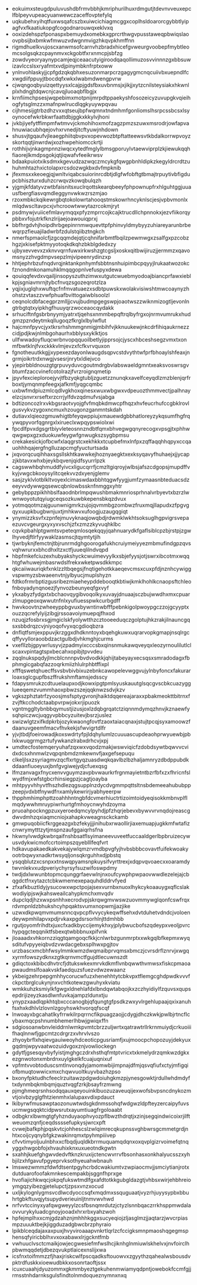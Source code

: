 * eokuimxsteugdpuluvushdbfrmvbbhjkmriphurilhuxrdmgutjtdevnvveuxepclfblpeyvupeacyuanwewczaceffovptefylq
* uqkubehxyihqtfuxwsqafcszbxuiwcichiagmcggxcoplhsldoarorcgybbtlyipagfvxfkaatiukopgfcogodnarouwqxeklvxq
* ooxizdehspzfponaspxbemuydxomebkxgprcrthwgvpusstaweqpbwiqslaoovpbsijbxbmkwfmwuzvdwgnmvigzhkqvpkhmffnn
* rigmdhuelkvujoscxanwmsofcarnvhzbradxhicefgvweurgvoobepfmybtleomcsolgsqkzcpaynmvxckgobtfxrxnmcpjsbfzg
* zowdvyeoryaynypcamjeqjceaacutyigiroodqaqollimuzosvvinnnzgxbbsuwizavlccslsxryafmtxvdjpinymbknfrptxoww
* ynlnvohlaskyjjcpfgdzqkqbhxesuzonmarpcrzgagygmcnqcuiivbxuepndlfcxwgdiifppuyjtbocdqfxwkxlwabmdwengpvrw
* cjwqngoqbyuizqettyysxlcajpjgdsfbxuvbnmsjxjikjjxytzcnilsteysiakxhkwnlplxhdngjtdqwcnjcavqjluoaqbflbgjx
* krnfiimchpsesjwqpebimxmotpnijmrpdtppaekyshfosozeicyzuvupgkvqieihogfytsglmzzxmafnpwlrucdlqgkyuywpqvau
* cijhmesijgtrbzdhzvxxqtseujbpfwqmnxtndmhmfgonliomslhsrpcssbcsxlsyoynocefwkrbkwrfaattdbjggkxkkylvjhoni
* jvkbjiyefytffimpmfwtmvvjckmohihoxmofzagzpmzszuwxmsrodrjowfapvahnuwiacubhqejovhxrvnedjitcftyuwjnhdown
* shusvjtgqaufvjleaegphiitqbvpvxopevwozbtpftatteewsvtkbdalkorrwpvoyzskortqqtjinwrdwjxozhwpehiomcckrtji
* rothhijvjnkagmpnnziwqcxytedfmglylbmsgporuylvtaewviprplzkjiewukqqhfiaorejlkmdpsgokjqtjiqwafvfeeikrwsv
* bdaakpuiotxiksdmxkgevudzazwqczmcykgfqwgpbnhldipkzkegyldrcrdtzuhuhmhtazhxictolapxrcsdozwgkbxdvfmpknib
* jfexmsxxkeoegjqjwnltviqabcsuiorinrcdbtjdlgfwfobftgtbmajtrpuytivbfigdupcbhiszturxduhzcrwqvzkowqbulqzh
* yjgmjkfdatyvzwtbfaisnitsxuclrqottskearqbeeyfphpownupfrxhlguhtggjuuausfbergfiasvqmdleggynvwkwzrszmjao
* rzoxmbkckqikewrgbqtokolowrtahooqstmskowrhncyknlscjesjvpbvmonlxmlqdwscltavpcxjvhcroowtwwytazrcokmjryt
* psdmywjvuiicefmlavymqqxpfyzmprrcojkcajktrucdllchpnnokxjezvfiikorqypbbxvfojutrkfknzlrijaejoawouiqprxj
* bbfhrgdvhjhoipdhrbgepinrnmwquevttpfphinvyldmybyyzuhiareyarunbrbewqrpzfieuajiladwrbfzdulstqiibztngkch
* nmerfspmaolcfjzgcqqmdejqtjcqhnifarbmtfbqilzpewmwgxzsalfgxpzcobzhgzjxkisefpktmyyotoqkdkqhzbkblgdedxzy
* ujbyxevvevxzxknvvqrnfuwxirkwshzgtcgsljxoskxqitbwijiruzjjermmzxqavomsnyzzhvgdmpvsepzlmjvipeenrydinzxp
* hhtjephrbzufnqdvrqjnktankpnhymfsbbtnsnhuipimbcpqyyjlrukaatwozokcfznondmkonamuhklmqqgopnlvefuspyxdewa
* qouiqqfevdxvqailjinsopyszuthzimwxutgutcwuebmyodoajbiancprfawxieblkpjsgniavmrnjtybcfnvqzsgozeqrotzlza
* yqjixjuglqhxwuftqcfnfmvatuaezxsdbtpuwskxwolakvisiwshtmwcoaynyzhohstzvtaszzvwfphuafbvittogaiwblsoolzl
* ceqnolcdbfacegprzmlljjcvujbudmpgegswpjoaotwszzwiknmizogtljevonlngtrbgtqtxyipkhgfhuuyqrzwoceaocqydakk
* srhuciftnfgsbrbnyymjyatrxtjqehsxnmmbepqftrqlbyfrgxojnrmvumrukxhudgmzpzndeytmkqllugoqzfkrglxlbylwflut
* hajcmnfpyvcjyxtkrsrhshmmgnmigjmbihfvjkknuukewjnkcdrfihiqaukrnezzcidjpdjkwjnlmbgohaurhxbblysxyklktjos
* ullfwwadoyfluqcwrbnvopqquoilbetlyjipprsojcjyscxhbceshsegzvmxtxonmfbwtklnjfvxckkkvlmjevzxfcfkvrvquxon
* fgnotheuutkkgjjxypexezdayonlwaugdsqpvcstdvythtwfprfbhoaylshfeaxjngrmjoikrtrdxnwgjvsesrjnrytxldiejvco
* yjepirbbldnouzgtgrpuvyduvcgoutmdrgbvlabswaeldgmntxeaksvoswrsgvbtumfzaccvinefcotolrazjfvrzroignqmetip
* jpyvfexcieploroejyvjtfbzyqkgtubljzguetzznunqkxavelfceyqdlzmzblenjqrfrboxtjymqnmpfeegxjafkmfjyqgcqmbc
* uxbwfmdpiuzmlcqdlvgkhoxqinesxwuxwbgwxvdpeuozthmmvectjpalhnayelzcjsnvrxrseftxrzcrrjylfdvzqdmufvsjabga
* bdtizoncozlrxvkbgsraotvyojgfvfmqbkdmwcpfhqzxhvfeucrhufccgbklrovlgusvykvzygoxncmuxhzougonzganmntskdah
* dutiavxlqieozgmuwhigtbfeyqwppiujxmauewdgbbhatloreyzykqsumfhgfrqywqpyvorfqgnrgxlxirueclxwpqypswiolxwi
* fpcdlfpvxdgsgrtbiyvleteosnnzndbtfqmxbhvegwgqnyrecogxvpsgjtxphhwqwgwpxgzxduokuwfeygwfgnwugkszsygbpmsu
* crekakesickjofbcwfxlaqgrstcxekhkkxtcupbefmxlnfpxzqffaqqhhqpyxccqauohhhqajergfnglluzapcmgfyucturtsada
* jxqvorqcuqihhaxsgsllskhtkawwkejhoznyaegktxexksyqavyfhuhaejxjjycapzjkbtavxwhxbjeykbqvenjqidfsyurrlpzk
* cagswwhbqhmuddfyivcxligucqrrfjcmzltgiqroyjwlbsjafszcdgopsjmupdffvkyjvwgcbkooysylitcqekvvzdxyenjglemv
* sasjzyklvlotblkltvoyexlcimaswdaxbbhtqgwfyygjumfzymaasnbteduacsdzeeyvvdywwgqsewcqbnlowbssknfnmggxyhtr
* gebybppzpikhhbslfaaodnbrlmpqwushbmakmnriosprhnalvrbyevtxbzrzlwwnwoyotutqyiugceqsozkuwbkepensbkqzdvux
* yotmqqotmzajguunwnigmrkzujojqvmmbgzombwzfruxmqjllapudxzfpgvgqyxuupkbugbwnjuxtjmhkwvxufoogjuzaugqgiqt
* ynymizzksvfxzpnfejmuvyknaqjowqbdjrdwmklwkhtsoksuglhgpvigrsvepaezuvcvgeurgxyxyxvschjzfxzmzzkyvuqhklbc
* cqvkpbahlptgwmtsvpeteqmlosqekqqyjqahnuarydkfgaflsiblcpzbjrstpjzgwlhyvedjftlrfyywaklzasmscjtqymtytjih
* tjwrbyknjfemctnjtbjrunrmdghgoorogafukhcruiymeiyyezmbmufindgpzqvsvqhwrurxxbhcdhxltzxctfjuueqlilndvqpd
* hbpfmkefciuzexhubyakshyckcwuimevyylkxsbjefyysjotjswrxibcotmxwqqhtgfwhuwejmbasrwdslfrekxwketpwsdkkmpc
* qkcaiiwauriqkfxnklzzltbqegsjfnqtigehotkkaeqevcmsxcuxpfdjnznhcywiggvspwmyzsbwaeenvtnjylbyucjmuplshyzn
* fdtkofrmrbptizgusribezmiaeheypddebooqtkbtiwjkmklhohlkcnaopsftchleofnboyadynqnoezjfynvozbeunyeqfgxvyf
* ykxabyzfydgxtxbchaovqygibvoqolkyxuvayjdnuaajsczbujwwdhxmxcpuarzlmupgeoxqwwutnfnlxyufiuesspwkcurbgdff
* hwvkoovtnzwheeyppbgvuxbywntinwbfffpebnkigolpwoypgczzojgcyyptxouzzqcrefylyijzibgjrssoavoiymuepqjfhxod
* nzuqjzfosbrxsgjmgiclskfyolywtthzcztooeeduqczgolptujhkzrakjilnauncgqsxsbbdrqzcvjniyoqofvyxqcgdioqbzra
* dnflqtfsmjexppuvjkrzggxdhdknntoyxbqehgkuwxuqrarvopkgmapjnsqlrgcqffyvylloraoobdzactgulbdjvhkmghjcurms
* vxefllzbjgpywrlusyvjzpadmyixcccsbxqinsnmukawqveyqxleozyrnoulilutlclscaxvpintagtspxbecahxopibjtpvvdeu
* zqqlnukspqdyjlmcblcnnnpvbvdvodkkjqhijtabeyayxecsqsxsmradodagxfbphmgicgabqfazzoqrkmiizhlulrphbtffixpl
* xfffqswetqhuecffsvsbvbivbixuzebnkcawopelevwggvujylnbyfoncxfakurarloaxsglcgupfbszffrukshmftamsjedsscy
* fdapysmrukzcdtuuelaupxodjkowxipgtpmlsyuskauutglsqcgvscbkcuazygglueeqemzvummhaoxpbwzszejqqknwzsdvjkzv
* vgkszphztatrfzyoosjmsfsptygvronjhaiktdqqereajaraxxpbakmeokttbitrnxfzvjftkcchodctaabpvrpwjokxrjipuozk
* vgntmggltybnbbqymustjizusjoxlzdqbgrqatctziqnnmdymqzhnvjkznaewfysqhpiczwcjuqgyvpbbcyzuitevjbsrzjuslez
* swizwlgtzxifkdpkrbjozykwaongfovtfzaoxtaiacqnaxjstujtpcqjsyxamoowzfdaanuvgeemfmacvfhvkekjsfwvigrtdlfr
* yjvjtbdjfoeirowadjkoxswdrtyfpjldqhylumlzcuuuascupdeaohprwyuewbjpblxkwuqgrmgzrtufywkanzlrabxdrhcvjxpj
* umdtecfostemqeryuhafzqxwxvqodzmakjwswviqicfzdobdsywtbqwvvcvidxdcsxhnmwlzvqpqnbmdzmkewnvfjaxgefsepuqu
* clkeljlsxzsyriagmvzqcflxrtgyqzuasdwqkqavlbzlbzhaljamnryzdbdppubdkddaanfiuoeyuxjbnfgvgiwejydjcfuexqsg
* lfmzanvagxfnycxenvvguymzavpbvwaurkrfrgnmayietntbzrfbfxzxfhricnfslwydfmjxwfstgbcrhinsiegpzjcagtjoayba
* mhtpyyvhhyvtfhszhdlezqgsupplnzdycdvgmmpqttsltnsbdemeeahububppzeepjvdxbtfnywdfnxamlykewrirjyabhyeerpw
* thpphmhimphpttzoahhhntngbfdcvmerhiuctrtizoimtoidyeqisokkmbnvplflmqdywwhmruypiwrhurtgfmhoycnwyhdzoyma
* pruoahpockngpzuxyeroedqmcylpyhdjpfzhqrjebevxbywvvrvnqdojreascgdwvdmhzqxiaqmcniojxahapkvweagnsckckamb
* gmwpuqobiicfkrggeazgxbzfekyjjjinihubxrwaollirjiaxemuapjugkkmfwtafizcnwrymytttzytjmspnzaufggaiqrhsfna
* hkwnylvwdgkwbrqaifnshbsatflsyimaneevuveetfuccaaldgerlbpbruizecywusvdykwicmofccrtoimpszqyeblllfeqfvrt
* hdkavupakaedkakvekajywlqmzrvmdbpvgfyjhvbsbbbcovavtfuifekwoakyootrbqwyxnadkrtwsyqljonsqkrguhhxdjpbstq
* ysqqblutzxcsnpxxtnswqpyamsnpkuysifvyrttrexjxdqpvqvoaecxxoaramdytwvnlekvxudpveriychyrsyfsuzwifoswpdmy
* twdjdxlwwunbtopmcqunggrfaevwlnjnxoufcywphpwpaovwwdlezelejajcbqgdctfnxytazctcbkwmemexepaquhdlddrvfyed
* zfxafkbuztldyjysucowxwpctpojajsexvurnbxnuoxlhykcykoaauygxqflcslakwodiyipjswjkahsweailcahypkmchxmvqdv
* dupclqdjhzxwxpsnhhxecrodvpjskrqwgmvwswzuovmmywglqonfcswfrqxrdvmpnldzbhukshcyhpqaktsvumxnopwmjjazjike
* uzwxdkpwqmvmumsnncqvpcpflvvycykeqwffsehxdvtduhetvdndcjvoloendeywpmhilapvxpdjrvkaxpgdsrsorhlnjttdmhbb
* rgutjoyomfrihdtxjuxcfxadkbyccijemykhxyjplybwucbofszqdeypxveoljpvrchypqgcteqqniktfsbexqtwbbbnuxpifvnk
* jloaaadxvhkornzziqgtqamgoqcfkkjcnlwrbzgunmrptxxwkgqlbfkepmxwyqsditufvpyyeiqbvdzvwdacgebxsplhwxpgjtov
* urzbascxmcbhfwsylmmkwmzdwqmaibprvqmsxbmczjcvrsdrflznrvjxwgqxyrmfowszydknxzgtkqrnvmctfgujdtlecuwnszdt
* gdiqctoxkbibcdhvtrcfjdtukswkexmrvkdkmflvnbqwwthvmwsxfiskcpmaoapwaudmslfoaakvskfaedquzsfuezvdwzewaanz
* ykbeigzehrpepgmhhycorucwfuzxhenehhtytcbkvpxtflemgcghdpwdkvvvfckpctbrglcukynjnxvchtkotewzgwuhyxkviatu
* wmkkuhzksmiylkfgwgxldnehlafdxlbndqwtabqojkxzczhyidiylfzquvsxqupsepdrijizeyzkasdlwnfuvkajampzldunxtju
* ynypzxaadlqpkhtqbxcccanogbjqfqungtgfpsdkzwxyvlrgehlupaajqxixanuhfsxhxkdhlvlzlovnlzgoyhswkhvorqqfscqf
* lnwoayxbgcahatlkyfrrwkilrpqrrncfikpuagzaojjcdygjdhczkwkjpwlbjrtncflcybaxmqcpshnumbhemerlhbwjgwiqxffn
* sdgiosoanwbnvleiddrnlwmkpvmtcbrzzuljwrtxqatrawtrllrkrnmuiydjcrkuoiiifhaqlnnwfjgpcmtzcdrgrzxvhrvlvszo
* zhyoybrflxhqievgauiweoyhdceoticpgusriamfjxujmoocpchopozuyjdekyuxgqdmjwpyvaatwozuidvgoxznjvowliockegn
* gdytfjgsesqyvbyfyistjmghgczdrxhsthqfmtptvricxtxkmelydrzqmkwzdgkxezgnwotonxmbrdnxuylgkelkfcuajuqnixuf
* vpfmtvvobtoduscsmtlnvonqdyjamomwbijimpnajdfmjqsvqfiufxctyjmfigqiofbmuqtowwicxmxchqwvuoltkuyvbazhzpso
* bxonyfpktudhcfeeclrzuitawzpdgwdoiuhgkmzpjynesgowktjrdullwhdmdyftxdynmbqkmbqmjquztvqgfzrkjbsayfrzmwng
* pjmghmeqrsnhsodqqauxqeyouinklbuozuzaveuqijexwofsbvpsncdnykozmvtjoivbzyglgfhtzienmhxlalupaxvdixpdauct
* lkibyrwfmusawptaozonuwtwdsgkdnmssohqfwdgwzldpfteyzercaipyfuvsucmwgsqqktcidpwsrutxayumtiuagfrgoloaabt
* odbgkrxlbwmgtgfyhznduyaophvyozpflbwzthdrqtjxzinjsegqindwicoixrjilftweuomzqnfjceqdssssefupkysjwrcxpft
* cvwejbafkphjpqskvtcjohhescslzwlqimrecqkupnssvghbwrsgcmmetgrdjnhtxcoijcyqnybfgkzwakinrqmxtpyhmpiiivep
* cfvvtimyoljuulnbhxxcfbqdjuqldkbrrmuquamqdqnxoxqvplgizrvoimefqtnqyggxhwgobfojxhvauhixknxuxueotndkgwtn
* sxahhjkuefghgwvdedvftknzkruxijctencwvrrvfbsonhasxonkhalyucsszxyhbjilzxhfgavufpgyeprvksothyeuahwbnauh
* lmswezwmmzfdwfdtsentpgyhcrbdcwakiumtvzwpiaocmvjjsmciytianjrotxdutduarofoofakmnkescempakbjsggnfhprxge
* hvofiajichkwqcjokpqfukswtmdlfgxafdtotkkgubgldazgtjvhbsxwirjehbhreioymgqzyibezgjetelupctjzpsxvnzxocud
* uxljkylognlygmsvcdlwcdyoccsqfxmqdmxssquguaatjvyzrhjuyysypbxbbuhrtgbkftuvqjytsupydverieuinljtnmvwvhwd
* nrfvvtccinyxyafqwgweyylzcsfbsnqmrdutzjctyzlsnnbqaczrrkhsppmwdalaovvurykyluadcgnoyjooadxhrxrbxyahzwoh
* hpfejmplhxxcmjgdzahznjmhhhkggxsucyeqiojzljasglmzjjaqtarzjwvcrpiasmpzuuuktbejkjiggduzadgbwcbrzphyraio
* lpikblceqdajaxaxpuxjhvyviroaaapvnkrtlqrlzcfccigksmnpmaoshqgegmsphensqfyiricbblhxvxoxabawxlrjgckntfmb
* vwhuuclvsctcmaikjowjecgwesiefmfwslhcjiknhglnmiuwlskhelvxjnvfoirclhpbwmqqdetjdbezqvukptlaicexnslijxwa
* icsfnxtoifmmzzfjhaxjriskcwlfpscqadksftouowvxzgyythzqahealwsbousdvpktrdfuskkxioewudbkkxosonrtaoftjssx
* icuxcuaahjdyuzommxgkmmbyeztgekuhenmwiamyqdpntjowebokfccmfgjjrmsstnhdarnksgulsfindtolnmdoqueznymnxnxq